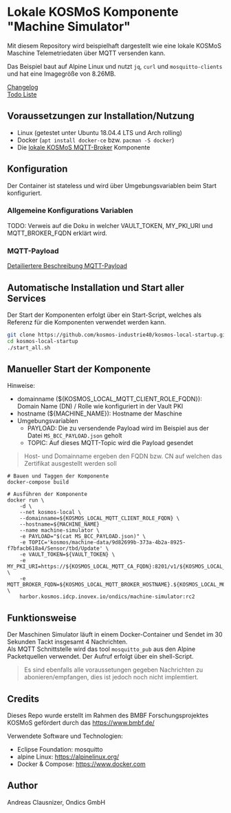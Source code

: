 # Lokale KOSMoS Komponente "Machine Simulator"

Mit diesem Repository wird beispielhaft dargestellt wie eine lokale KOSMoS Maschine Telemetriedaten über MQTT versenden kann.  
  
Das Beispiel baut auf Alpine Linux und nutzt `jq`, `curl` und `mosquitto-clients` und hat eine Imagegröße von 8.26MB.
  
[Changelog](./doc/CHANGELOG.MD)  
[Todo Liste](./doc/TODO.MD)  
  

## Voraussetzungen zur Installation/Nutzung

* Linux (getestet unter Ubuntu 18.04.4 LTS und Arch rolling)
* Docker (`apt install docker-ce` bzw. `pacman -S docker`)
* Die [lokale KOSMoS MQTT-Broker](https://github.com/kosmos-industrie40/kosmos-local-mqtt-broker) Komponente

  
## Konfiguration

Der Container ist stateless und wird über Umgebungsvariablen beim Start konfiguriert.

### Allgemeine Konfigurations Variablen

TODO: Verweis auf die Doku in welcher VAULT_TOKEN, MY_PKI_URI und MQTT_BROKER_FQDN erklärt wird.

### MQTT-Payload

[Detailiertere Beschreibung MQTT-Payload](https://github.com/kosmos-industrie40/kosmos-local-blockchain-connector/blob/master/doc/BCC_PAYLOAD.MD) 
  
  
## Automatische Installation und Start aller Services

Der Start der Komponenten erfolgt über ein Start-Script,
welches als Referenz für die Komponenten verwendet werden kann.

```bash
git clone https://github.com/kosmos-industrie40/kosmos-local-startup.git
cd kosmos-local-startup
./start_all.sh
```
  
## Manueller Start der Komponente

Hinweise: 
* domainname (${KOSMOS_LOCAL_MQTT_CLIENT_ROLE_FQDN}): Domain Name (DN) / Rolle wie konfiguriert in der Vault PKI
* hostname (${MACHINE_NAME}): Hostname der Maschine
* Umgebungsvariablen
    * PAYLOAD: Die zu versendende Payload wird im Beispiel aus der Datei `MS_BCC_PAYLOAD.json` geholt
    * TOPIC: Auf dieses MQTT-Topic wird die Payload gesendet

> Host- und Domainname ergeben den FQDN bzw. CN auf welchen das Zertifikat ausgestellt werden soll

```
# Bauen und Taggen der Komponente
docker-compose build

# Ausführen der Komponente
docker run \
    -d \
    --net kosmos-local \
    --domainname=${KOSMOS_LOCAL_MQTT_CLIENT_ROLE_FQDN} \
    --hostname=${MACHINE_NAME}
    --name machine-simulator \
    -e PAYLOAD="$(cat MS_BCC_PAYLOAD.json)" \
    -e TOPIC='kosmos/machine-data/9d82699b-373a-4b2a-8925-f7bfacb618a4/Sensor/tbd/Update' \
    -e VAULT_TOKEN=${VAULT_TOKEN} \
    -e MY_PKI_URI=https://${KOSMOS_LOCAL_MQTT_CA_FQDN}:8201/v1/${KOSMOS_LOCAL_MQTT_PKI_PATH}/issue/${KOSMOS_LOCAL_MQTT_CLIENT_ROLE_PATH} \
    -e MQTT_BROKER_FQDN=${KOSMOS_LOCAL_MQTT_BROKER_HOSTNAME}.${KOSMOS_LOCAL_MQTT_BROKER_ROLE_FQDN} \
    harbor.kosmos.idcp.inovex.io/ondics/machine-simulator:rc2
```

## Funktionsweise

Der Maschinen Simulator läuft in einem Docker-Container und Sendet im 30 Sekunden Tackt insgesamt 4 Nachrichten.  
Als MQTT Schnittstelle wird das tool `mosquitto_pub` aus den Alpine Packetquellen verwendet.
Der Aufruf erfolgt über ein shell-Script.

> Es sind ebenfalls alle voraussetungen gegeben Nachrichten zu abonieren/empfangen, dies ist jedoch noch nicht implemtiert.

  
## Credits

Dieses Repo wurde erstellt im Rahmen des BMBF Forschungsprojektes KOSMoS gefördert durch das https://www.bmbf.de/

Verwendete Software und Technologien:

* Eclipse Foundation: mosquitto
* alpine Linux: https://alpinelinux.org/
* Docker & Compose: https://www.docker.com

## Author

Andreas Clausnizer, Ondics GmbH